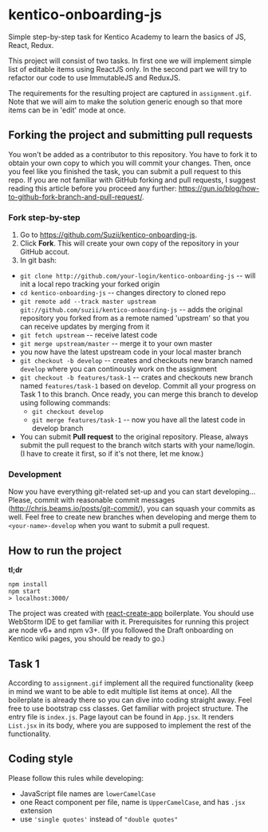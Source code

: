 # kentico-onboarding-js
Simple step-by-step task for Kentico Academy to learn the basics of JS, React, Redux.

This project will consist of two tasks. In first one we will implement simple list of editable items using ReactJS only. In the second part we will try to refactor our code to use ImmutableJS and ReduxJS. 

The requirements for the resulting project are captured in `assignment.gif`. Note that we will aim to make the solution generic enough so that more items can be in 'edit' mode at once.

## Forking the project and submitting pull requests
You won't be added as a contributor to this repository. You have to fork it to obtain your own copy to which you will commit your changes. Then, once you feel like you finished the task, you can submit a pull request to this repo. If you are not familiar with GitHub forking and pull requests, I suggest reading this article before you proceed any further: https://gun.io/blog/how-to-github-fork-branch-and-pull-request/.

### Fork step-by-step
1. Go to https://github.com/Suzii/kentico-onboarding-js.
2. Click **Fork**. This will create your own copy of the repository in your GitHub accout.
3. In git bash:
 - `git clone http://github.com/your-login/kentico-onboarding-js` -- will init a local repo tracking your forked origin
 - `cd kentico-onboarding-js` -- changes directory to cloned repo
 - `git remote add --track master upstream git://github.com/suzii/kentico-onboarding-js` -- adds the original repository you forked from as a remote named 'upstream' so that you can receive updates by merging from it
 - `git fetch upstream` -- receive latest code
 - `git merge upstream/master` -- merge it to your own master
 - you now have the latest upstream code in your local master branch
 - `git checkout -b develop` -- creates and checkouts new branch named `develop` where you can continously work on the assignment
 - `git checkout -b features/task-1` -- crates and checkouts new branch named `features/task-1` based on develop. Commit all your progress on Task 1 to this branch. Once ready, you can merge this branch to develop using following commands:
    - `git checkout develop`
    - `git merge features/task-1` -- now you have all the latest code in develop branch
 - You can submit **Pull request** to the original repository. Please, always submit the pull request to the branch witch starts with your name/login. (I have to create it first, so if it's not there, let me know.)

### Development
Now you have everything git-related set-up and you can start developing... 
Please, commit with reasonable commit messages (http://chris.beams.io/posts/git-commit/), you can squash your commits as well. Feel free to create new branches when developing and merge them to `<your-name>-develop` when you want to submit a pull request.

## How to run the project 
**tl;dr**
```
npm install
npm start
> localhost:3000/
```

The project was created with [react-create-app](https://github.com/facebookincubator/create-react-app) boilerplate. 
You should use WebStorm IDE to get familiar with it. Prerequisites for running this project are node v6+ and npm v3+. (If you followed the Draft onboarding on Kentico wiki pages, you should be ready to go.)

## Task 1
According to `assignment.gif` implement all the required functionality (keep in mind we want to be able to edit multiple list items at once).
All the boilerplate is already there so you can dive into coding straight away. Feel free to use bootstrap css classes. Get familiar with project structure. The entry file is `index.js`. Page layout can be found in `App.jsx`. It renders `List.jsx` in its body, where you are supposed to implement the rest of the functionality. 

## Coding style
Please follow this rules while developing: 
 - JavaScript file names are `lowerCamelCase`
 - one React component per file, name is `UpperCamelCase`, and has `.jsx` extension
 - use `'single quotes'` instead of `"double quotes"`
